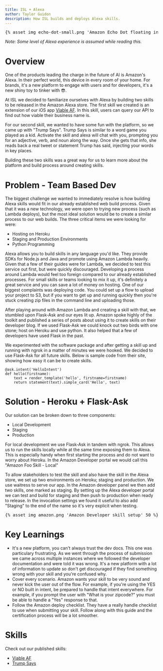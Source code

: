 ```yaml
---
title: ISL + Alexa
author: Taylor Guidon
description: How ISL builds and deploys Alexa skills.
---
```


<pre>
{% asset_img echo-dot-small.png 'Amazon Echo Dot floating in space' 50 %}
</pre>

_Note: Some level of Alexa experience is assumed while reading this._

# Overview
One of the products leading the charge in the future of AI is Amazon's Alexa. In their perfect world, this device in every room of your home. For brands, it's a new platform to engage with users and for developers, it's a new shiny toy to tinker with 😎.

At ISL we decided to familiarize ourselves with Alexa by building two skills to be released in the Amazon Alexa store. The first skill we created is an extension of our iOS app [Viable AF](http://viable.af). In this skill, users can query our API to find out how viable their business name is.

For our second skill, we wanted to have some fun with the platform, so we came up with "Trump Says". Trump Says is similar to a word game you played as a kid. Activate the skill and alexa will chat with you, prompting you for an adjective, verb, and noun along the way. Once she gets that info, she reads back a real tweet or statement Trump has said, injecting your words in key places.

Building these two skills was a great way for us to learn more about the platform and build process around creating skills.

# Problem - Team Based Dev
The biggest challenge we wanted to immediately resolve is how building Alexa skills would fit in our already established web build process. Given that it was a new technology, we were open to trying new process (such as Lambda deploys), but the most ideal solution would be to create a similar process to our web builds. The three critical items we were looking for were:

- Hosting on Heroku
- Staging and Production Environments
- Python  Programming

Alexa allows you to build skills in any language you'd like. They provide SDKs for Node.js and Java and promote using Amazon Lambda heavily. Given that a few of their guides were for Lambda, we decided to test this service out first, but were quickly discouraged. Developing a process around Lambda would feel too foreign compared to our already established processes. For small skills or teams looking to mix it up, it's definitely a great service and you can save a lot of money on hosting. One of our biggest complaints was deploying code. You could set up a flow to upload your project to S3, but if you want to get up and running quickly then you're stuck creating zip files in the command line and uploading those.

After playing around with Amazon Lambda and creating a skill with that, we stumbled upon Flask-Ask and our eyes lit up. Amazon spoke highly of the toolkit and published a series of posts about using it to create skills on their developer blog. If we used Flask-Ask we could knock out two birds with one stone; host on Heroku and use python. It also helped that a few of developers have used Flask in the past.

We experimented with the software package and after getting a skill up and running with ngrok in a matter of minutes we were hooked. We decided to use Flask-Ask for all future skills. Below is sample code from their site, showing how easy it can be to create skills.

```
@ask.intent('HelloIntent')
def hello(firstname):
    text = render_template('hello', firstname=firstname)
    return statement(text).simple_card('Hello', text)
```

# Solution - Heroku + Flask-Ask
Our solution can be broken down to three components:

- Local Development
- Staging
- Production

For local development we use Flask-Ask in tandem with ngrok. This allows us to run the skills locally while at the same time exposing them to Alexa. This is especially handy when first starting the process and do not want to worry about Heroku. In the Amazon Developer portal we would call this "Amazon Foo Skill - Local"

To allow stakeholders to test the skill and also have the skill in the Alexa store, we set up two environments on Heroku; staging and production.
We use waitress to serve our app. In the Amazon developer panel we then add two skills, one marked as staging. By setting up the Alexa developer portal we can test and build for staging and then push to production when ready to release. In the invocation settings we found it useful to also add "Staging" to the end of the name so it's very explicit when testing.

<pre>
{% asset_img amazon.png 'Amazon Developer skill setup' 50 %}
</pre>


# Key Learnings
- It's a new platform, you can't always trust the dev docs. This one was particulary frustrating. As we went through the process of submission we came across multiple instances where we followed the developer documentation and were told it was wrong. It's a new platform with a lot of information to update so don't get discouraged if they find something wrong with your skill and you're confused why.
- Cover every scenario. Amazon wants your skill to be very sound and never kick the user out of the flow. For example, if you're using the YES or NO built in intent, be prepared to handle that intent everywhere. For example, if you prompt the user with "What is your zipcode?" you must be able to handle a "Yes" response to that.
- Follow the Amazon deploy checklist. They have a really handle checklist to use when submitting your skill. Follow along with this guide and the certification process will be a lot smoother.

# Skills
Check out our published skills:

- [Viable AF](https://www.amazon.com/iStrategyLabs-Viable-AF/dp/B06ZYR53G2)
- [Trump Says](https://www.amazon.com/dp/B0723H9RK5/ref=sr_1_8?ie=UTF8&qid=1499783043&sr=8-8&keywords=trump+says)